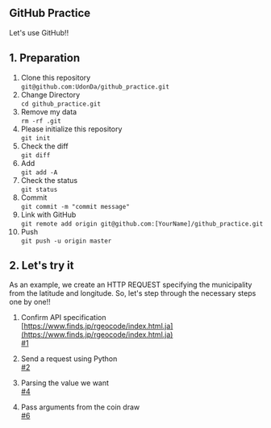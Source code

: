 ## GitHub Practice
Let's use GitHub!!


## 1. Preparation
1. Clone this repository  
```git@github.com:UdonDa/github_practice.git```
2. Change Directory  
```cd github_practice.git```
3. Remove my data  
```rm -rf .git```
4. Please initialize this repository  
```git init```
5. Check the diff  
```git diff```
6. Add  
```git add -A```
7. Check the status  
```git status```
8. Commit  
```git commit -m "commit message"```
9. Link with GitHub  
```git remote add origin git@github.com:[YourName]/github_practice.git```
10. Push  
```git push -u origin master```

## 2. Let's try it
As an example, we create an HTTP REQUEST specifying the municipality from the latitude and longitude.
So, let's step through the necessary steps one by one!!
1. Confirm API specification  
[https://www.finds.jp/rgeocode/index.html.ja](https://www.finds.jp/rgeocode/index.html.ja)  
[#1](https://github.com/UdonDa/github_practice/issues/1)  

2. Send a request using Python  
[#2](https://github.com/UdonDa/github_practice/issues/2)  

3. Parsing the value we want  
[#4](https://github.com/UdonDa/github_practice/issues/4)  

4. Pass arguments from the coin draw  
[#6](https://github.com/UdonDa/github_practice/issues/6)

